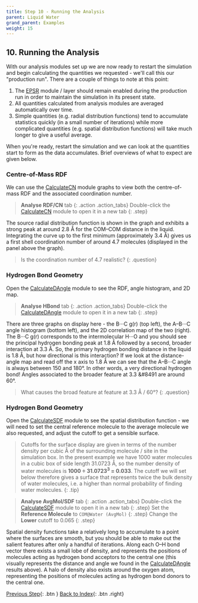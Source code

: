 ```yaml
---
title: Step 10 - Running the Analysis
parent: Liquid Water
grand_parent: Examples
weight: 15
---
```


## 10. Running the Analysis

With our analysis modules set up we are now ready to restart the simulation and begin calculating the quantities we requested - we'll call this our "production run". There are a couple of things to note at this point:

1. The [EPSR](../../userguide/modules/epsr) module / layer should remain enabled during the production run in order to maintain the simulation in its present state.
2. All quantities calculated from analysis modules are averaged automatically over time.
3. Simple quantities (e.g. radial distribution functions) tend to accumulate statistics quickly (in a small number of iterations) while more complicated quantities (e.g. spatial distribution functions) will take much longer to give a useful average.

When you're ready, restart the simulation and we can look at the quantities start to form as the data accumulates. Brief overviews of what to expect are given below.

### Centre-of-Mass RDF

We can use the [CalculateCN](../../userguide/modules/calculatecn) module graphs to view both the centre-of-mass RDF and the associated coordination number.

> **Analyse RDF/CN** tab
{: .action .action_tabs}
> Double-click the [CalculateCN](../../userguide/modules/calculatecn) module to open it in a new tab
{: .step}

The source radial distribution function is shown in the graph and exhibits a strong peak at around 2.8 &#8491; for the COM&ndash;COM distance in the liquid. Integrating the curve up to the first minimum (approximately 3.4 &#8491;) gives us a first shell coordination number of around 4.7 molecules (displayed in the panel above the graph).

> Is the coordination number of 4.7 realistic?
{: .question}

### Hydrogen Bond Geometry

Open the [CalculateDAngle](../../userguide/modules/calculatedangle) module to see the RDF, angle histogram, and 2D map.

> **Analyse HBond** tab
{: .action .action_tabs}
> Double-click the [CalculateDAngle](../../userguide/modules/calculatedangle) module to open it in a new tab
{: .step}

There are three graphs on display here - the B&middot;&middot;&middot;C g(r) (top left), the A&ndash;B&middot;&middot;&middot;C angle histogram (bottom left), and the 2D correlation map of the two (right). The B&middot;&middot;&middot;C g(r) corresponds to the intermolecular H&middot;&middot;&middot;O and you should see the principal hydrogen bonding peak at 1.8 &#8491; followed by a second, broader interaction at 3.3 &#8491;. So, the primary hydrogen bonding distance in the liquid is 1.8 &#8491;, but how directional is this interaction? If we look at the distance-angle map and read off the x axis to 1.8 &#8491; we can see that the A&ndash;B&middot;&middot;&middot;C angle is always between 150 and 180&deg;. In other words, a very directional hydrogen bond! Angles associated to the broader feature at 3.3 &#8491 are around 60&deg;.

> What causes the broad feature at feature at 3.3 &#8491; / 60&deg;?
{: .question}

### Hydrogen Bond Geometry

Open the [CalculateSDF](../../userguide/modules/calculatesdf) module to see the spatial distribution function - we will need to set the central reference molecule to the average molecule we also requested, and adjust the cutoff to get a sensible surface.

> Cutoffs for the surface display are given in terms of the number density per cubic &#8491; of the surrounding molecule / site in the simulation box. In the present example we have 1000 water molecules in a cubic box of side length 31.0723 &#8491;, so the number density of water molecules is **1000 &divide; 31.0723<sup>3</sup> = 0.033**. The cutoff we will set below therefore gives a surface that represents twice the bulk density of water molecules, i.e. a higher than normal probability of finding water molecules.
{: .tip}

> **Analyse AvgMol/SDF** tab
{: .action .action_tabs}
> Double-click the [CalculateSDF](../../userguide/modules/calculatedsdf) module to open it in a new tab
{: .step}
> Set the **Reference Molecule** to `COM@Water (AvgMol)`
{: .step}
> Change the **Lower** cutoff to 0.065
{: .step}

Spatial density functions take a relatively long to accumulate to a point where the surfaces are smooth, but you should be able to make out the salient features after only a handful of iterations. Along each O&ndash;H bond vector there exists a small lobe of density, and represents the positions of molecules acting as hydrogen bond acceptors to the central one (this visually represents the distance and angle we found in the [CalculateDAngle](../../userguide/modules/calculatedangle) results above). A halo of density also exists around the oxygen atom, representing the positions of molecules acting as hydrogen bond donors to the central one.

[Previous Step](/docs/examples/water/step9){: .btn }   [Back to Index](/docs/examples/water/){: .btn .right}
